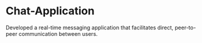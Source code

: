 # Chat-Application
Developed a real-time messaging application that facilitates direct, peer-to-peer communication between users.
